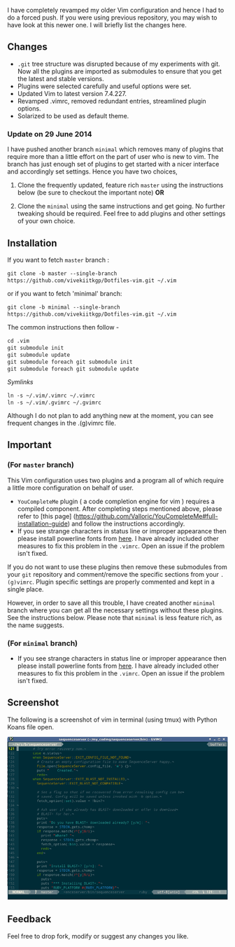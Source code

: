 I have completely revamped my older Vim configuration and hence I had to do a
forced push. If you were using previous repository, you may wish to have look at
this newer one. I will briefly list the changes here.

Changes
-------
* `.git` tree structure was disrupted because of my experiments with git. Now all
the plugins are imported as submodules to ensure that you get the latest and
stable versions.
* Plugins were selected carefully and useful options were set.
* Updated Vim to latest version 7.4.227.
* Revamped .vimrc, removed redundant entries, streamlined plugin options.
* Solarized to be used as default theme.

### Update on 29 June 2014
I have pushed another branch `minimal` which removes many of plugins that require more
than a little effort on the part of user who is new to vim. The branch has just
enough set of plugins to get started with a nicer interface and accordingly set
settings. Hence you have two choices, 

1. Clone the frequently updated, feature rich `master` using the instructions
   below (be sure to checkout the important note) **OR**

2. Clone the `minimal` using the same instructions and get going. No further
   tweaking should be required. Feel free to add plugins and other settings
   of your own choice.

Installation
------------
If you want to fetch `master` branch :

    git clone -b master --single-branch https://github.com/vivekiitkgp/Dotfiles-vim.git ~/.vim
or if you want to fetch 'minimal' branch:

    git clone -b minimal --single-branch https://github.com/vivekiitkgp/Dotfiles-vim.git ~/.vim
The common instructions then follow -

    cd .vim
    git submodule init
    git submodule update
    git submodule foreach git submodule init
    git submodule foreach git submodule update

*Symlinks*

    ln -s ~/.vim/.vimrc ~/.vimrc
    ln -s ~/.vim/.gvimrc ~/.gvimrc

Although I do not plan to add anything new at the moment, you can see frequent
changes in the .(g)vimrc file.

Important
---------
### (For `master` branch)
This Vim configuration uses two plugins and a program  all of which require a
little more configuration on behalf of user.
* `YouCompleteMe` plugin ( a code completion engine for vim ) requires a
compiled component. After completing steps mentioned above, please refer to
[this page] (https://github.com/Valloric/YouCompleteMe#full-installation-guide)
and follow the instructions accordingly.
* If you see strange characters in status line or improper appearance then
please install powerline fonts from
[here](https://github.com/Lokaltog/powerline-fonts). I have already included
other measures to fix this problem in the `.vimrc`. Open an issue if the problem
isn't fixed.

If you do not want to use these plugins then remove these submodules
from your `git` repository and comment/remove the specific sections from your
`.(g)vimrc`. Plugin specific settings are properly commented and kept in a
single place.

However, in order to save all this trouble, I have created another `minimal`
branch where you can get all the necessary settings without these plugins. See
the instructions below. Please note that `minimal` is less feature rich, as the
name suggests.

### (For `minimal` branch)
* If you see strange characters in status line or improper appearance then
please install powerline fonts from
[here](https://github.com/Lokaltog/powerline-fonts). I have already included
other measures to fix this problem in the `.vimrc`. Open an issue if the problem
isn't fixed.

Screenshot
----------
The following is a screenshot of vim in terminal (using tmux) with Python Koans file open.

![vim](screenshot.png "Screenshot of Vim with a ruby file")

Feedback
--------
Feel free to drop fork, modify or suggest any changes you like.
